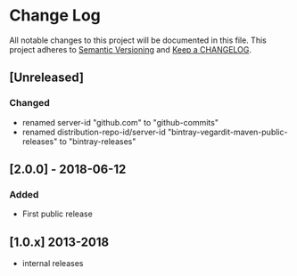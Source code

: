 # Change Log

All notable changes to this project will be documented in this file.
This project adheres to [Semantic Versioning](http://semver.org/) and
[Keep a CHANGELOG](http://keepachangelog.com/).


## [Unreleased]

### Changed
* renamed server-id "github.com" to "github-commits"
* renamed distribution-repo-id/server-id "bintray-vegardit-maven-public-releases" to "bintray-releases"


## [2.0.0] - 2018-06-12

### Added
* First public release


## [1.0.x] 2013-2018

* internal releases